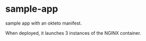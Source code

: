 # sample-app
sample app with an okteto manifest. 

When deployed, it launches 3 instances of the NGINX container.
